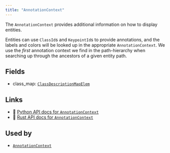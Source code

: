 ```yaml
---
title: "AnnotationContext"
---
```


The `AnnotationContext` provides additional information on how to display entities.

Entities can use `ClassId`s and `KeypointId`s to provide annotations, and
the labels and colors will be looked up in the appropriate
`AnnotationContext`. We use the *first* annotation context we find in the
path-hierarchy when searching up through the ancestors of a given entity
path.

## Fields

* class_map: [`ClassDescriptionMapElem`](../datatypes/class_description_map_elem.md)

## Links
 * 🐍 [Python API docs for `AnnotationContext`](https://ref.rerun.io/docs/python/nightly/common/components#rerun.components.AnnotationContext)
 * 🦀 [Rust API docs for `AnnotationContext`](https://docs.rs/rerun/0.9.0-alpha.10/rerun/components/struct.AnnotationContext.html)


## Used by

* [`AnnotationContext`](../archetypes/annotation_context.md)

